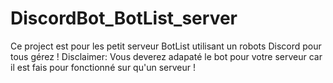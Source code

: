 # DiscordBot_BotList_server
Ce project est pour les petit serveur BotList utilisant un robots Discord pour tous gérez ! Disclaimer: Vous deverez adapaté le bot pour votre serveur car il est fais pour fonctionné sur qu'un serveur !

